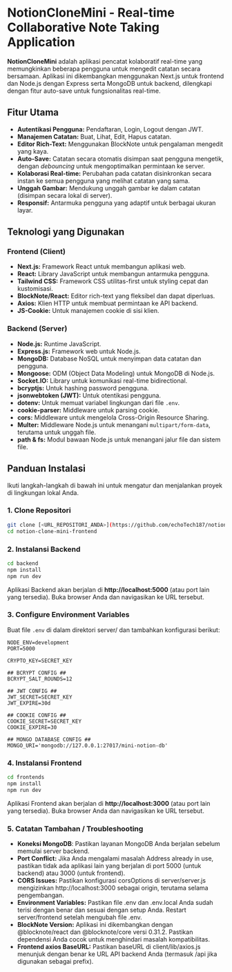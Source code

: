 # NotionCloneMini - Real-time Collaborative Note Taking Application

**NotionCloneMini** adalah aplikasi pencatat kolaboratif real-time yang memungkinkan beberapa pengguna untuk mengedit catatan secara bersamaan. Aplikasi ini dikembangkan menggunakan Next.js untuk frontend dan Node.js dengan Express serta MongoDB untuk backend, dilengkapi dengan fitur auto-save untuk fungsionalitas real-time.

## Fitur Utama

* **Autentikasi Pengguna:** Pendaftaran, Login, Logout dengan JWT.
* **Manajemen Catatan:** Buat, Lihat, Edit, Hapus catatan.
* **Editor Rich-Text:** Menggunakan BlockNote untuk pengalaman mengedit yang kaya.
* **Auto-Save:** Catatan secara otomatis disimpan saat pengguna mengetik, dengan *debouncing* untuk mengoptimalkan permintaan ke server.
* **Kolaborasi Real-time:** Perubahan pada catatan disinkronkan secara instan ke semua pengguna yang melihat catatan yang sama.
* **Unggah Gambar:** Mendukung unggah gambar ke dalam catatan (disimpan secara lokal di server).
* **Responsif:** Antarmuka pengguna yang adaptif untuk berbagai ukuran layar.

## Teknologi yang Digunakan

### Frontend (Client)
* **Next.js:** Framework React untuk membangun aplikasi web.
* **React:** Library JavaScript untuk membangun antarmuka pengguna.
* **Tailwind CSS:** Framework CSS utilitas-first untuk styling cepat dan kustomisasi.
* **BlockNote/React:** Editor rich-text yang fleksibel dan dapat diperluas.
* **Axios:** Klien HTTP untuk membuat permintaan ke API backend.
* **JS-Cookie:** Untuk manajemen cookie di sisi klien.

### Backend (Server)
* **Node.js:** Runtime JavaScript.
* **Express.js:** Framework web untuk Node.js.
* **MongoDB:** Database NoSQL untuk menyimpan data catatan dan pengguna.
* **Mongoose:** ODM (Object Data Modeling) untuk MongoDB di Node.js.
* **Socket.IO:** Library untuk komunikasi real-time bidirectional.
* **bcryptjs:** Untuk hashing password pengguna.
* **jsonwebtoken (JWT):** Untuk otentikasi pengguna.
* **dotenv:** Untuk memuat variabel lingkungan dari file `.env`.
* **cookie-parser:** Middleware untuk parsing cookie.
* **cors:** Middleware untuk mengelola Cross-Origin Resource Sharing.
* **Multer:** Middleware Node.js untuk menangani `multipart/form-data`, terutama untuk unggah file.
* **path & fs:** Modul bawaan Node.js untuk menangani jalur file dan sistem file.

## Panduan Instalasi

Ikuti langkah-langkah di bawah ini untuk mengatur dan menjalankan proyek di lingkungan lokal Anda.

### 1. Clone Repositori

```bash
git clone [<URL_REPOSITORI_ANDA>](https://github.com/echoTech187/notion-clone-mini-frontend)
cd notion-clone-mini-frontend
```

### 2. Instalansi Backend 
```bash
cd backend
npm install
npm run dev
```
Aplikasi Backend akan berjalan di **http://localhost:5000** (atau port lain yang tersedia). Buka browser Anda dan navigasikan ke URL tersebut.


### 3. Configure Environment Variables
Buat file `.env` di dalam direktori server/ dan tambahkan konfigurasi berikut:
```
NODE_ENV=development
PORT=5000

CRYPTO_KEY=SECRET_KEY

## BCRYPT CONFIG ##
BCRYPT_SALT_ROUNDS=12

## JWT CONFIG ##
JWT_SECRET=SECRET_KEY
JWT_EXPIRE=30d

## COOKIE CONFIG ##
COOKIE_SECRET=SECRET_KEY
COOKIE_EXPIRE=30

## MONGO DATABASE CONFIG ##
MONGO_URI='mongodb://127.0.0.1:27017/mini-notion-db'
```

### 4. Instalansi Frontend
```bash
cd frontends
npm install
npm run dev
```
Aplikasi Frontend akan berjalan di **http://localhost:3000** (atau port lain yang tersedia). Buka browser Anda dan navigasikan ke URL tersebut.


### 5. Catatan Tambahan / Troubleshooting
* **Koneksi MongoDB**: Pastikan layanan MongoDB Anda berjalan sebelum memulai server backend.
* **Port Conflict:** Jika Anda mengalami masalah Address already in use, pastikan tidak ada aplikasi lain yang berjalan di port 5000 (untuk backend) atau 3000 (untuk frontend).
* **CORS Issues:** Pastikan konfigurasi corsOptions di server/server.js mengizinkan http://localhost:3000 sebagai origin, terutama selama pengembangan.
* **Environment Variables:** Pastikan file .env dan .env.local Anda sudah terisi dengan benar dan sesuai dengan setup Anda. Restart server/frontend setelah mengubah file .env.
* **BlockNote Version:** Aplikasi ini dikembangkan dengan @blocknote/react dan @blocknote/core versi 0.31.2. Pastikan dependensi Anda cocok untuk menghindari masalah kompatibilitas.
* **Frontend axios BaseURL:** Pastikan baseURL di client/lib/axios.js menunjuk dengan benar ke URL API backend Anda (termasuk /api jika digunakan sebagai prefix).